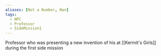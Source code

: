 ```yaml
---
aliases: [Not a Number, Nan]
tags:
  - NPC
  - Professor
  - SideMission1
---
```

Professor who was presenting a new invention of his at [[Kermit's Girls]] during the first side mission